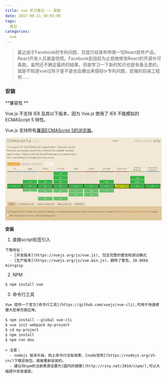 ```yaml
---
title: vue 学习笔记 —— 安装
date: 2017-09-21 10:03:05
tags:
  笔记
categories:
  vue
---
```


> 最近由于Facebook的专利问题，百度已经宣布停用一切React软件产品，React开发人员甚是惊慌。Facebook到目前为止拒绝修改React的开源许可条款。虽然还不确定最终的结果，但是学习一下新的知识也是有备无患的，就是不知道vue过阵子是不是也会爆出来侵权or专利问题。悲催的前端工程师……

### 安装

**兼容性 **

  Vue.js 不支持 IE8 及其以下版本，因为 Vue.js 使用了 IE8 不能模拟的 ECMAScript 5 特性。

  Vue.js 支持所有[兼容ECMAScript 5的浏览器](http://caniuse.com/#feat=es5)。

  ![](/images/compatible-es5-browser.png)


**安装**

  1. 直接script标签引入

    下载地址：
      - [开发版本](https://vuejs.org/js/vue.js), 包含完整的警告和调试模式
      - [生产版本](https://vuejs.org/js/vue.min.js)，删除了警告，28.96kb min+gzip

  2. NPM 

    $ npm install vue

  3. 命令行工具

    Vue 提供一个官方[命令行工具](https://github.com/vuejs/vue-cli),可用于快速搭建大型单页面应用。

    $ npm install --global vue-cli
    $ vue init webpack my-project
    $ cd my-project
    $ npm install
    $ npm run dev

    > 注意：
      - nodejs 版本升级，网上命令行没有效果，[node官网](https://nodejs.org/zh-cn/)下载安装包，直接重新安装的。
      - 建议将npm的注册表源设置为[国内的镜像](http://riny.net/2014/cnpm/),可以大幅提升安装速度。
